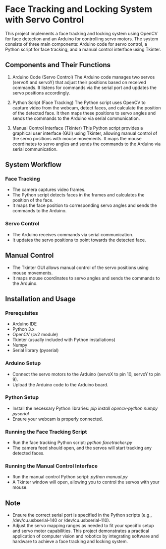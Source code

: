 # Face Tracking and Locking System with Servo Control
This project implements a face tracking and locking system using OpenCV for face detection and an Arduino for controlling servo motors. The system consists of three main components: Arduino code for servo control, a Python script for face tracking, and a manual control interface using Tkinter.

## Components and Their Functions
1. Arduino Code (Servo Control)
The Arduino code manages two servos (servoX and servoY) that adjust their positions based on received commands. It listens for commands via the serial port and updates the servo positions accordingly.

2. Python Script (Face Tracking)
The Python script uses OpenCV to capture video from the webcam, detect faces, and calculate the position of the detected face. It then maps these positions to servo angles and sends the commands to the Arduino via serial communication.

3. Manual Control Interface (Tkinter)
This Python script provides a graphical user interface (GUI) using Tkinter, allowing manual control of the servo positions with mouse movements. It maps the mouse coordinates to servo angles and sends the commands to the Arduino via serial communication.

## System Workflow
### Face Tracking
  - The camera captures video frames.
  - The Python script detects faces in the frames and calculates the position of the face.
  - It maps the face position to corresponding servo angles and sends the commands to the Arduino.

### Servo Control
  - The Arduino receives commands via serial communication.
  - It updates the servo positions to point towards the detected face.

## Manual Control
- The Tkinter GUI allows manual control of the servo positions using mouse movements.
- It maps mouse coordinates to servo angles and sends the commands to the Arduino.

## Installation and Usage

### Prerequisites
  - Arduino IDE
  - Python 3.x
  - OpenCV (cv2 module)
  - Tkinter (usually included with Python installations)
  - Numpy
  - Serial library (pyserial)

### Arduino Setup
  - Connect the servo motors to the Arduino (servoX to pin 10, servoY to pin 9).
  - Upload the Arduino code to the Arduino board.

### Python Setup
  - Install the necessary Python libraries:
    *pip install opencv-python numpy pyserial*
  - Ensure your webcam is properly connected.

### Running the Face Tracking Script
  - Run the face tracking Python script:
    *python facetracker.py*
  - The camera feed should open, and the servos will start tracking any detected faces.

### Running the Manual Control Interface
  - Run the manual control Python script:
    *python manual.py*
  - A Tkinter window will open, allowing you to control the servos with your mouse.

## Note
  - Ensure the correct serial port is specified in the Python scripts (e.g., /dev/cu.usbserial-140 or /dev/cu.usbserial-110).
  - Adjust the servo mapping ranges as needed to fit your specific setup and servo motor capabilities.
This project demonstrates a practical application of computer vision and robotics by integrating software and hardware to achieve a face tracking and locking system.

